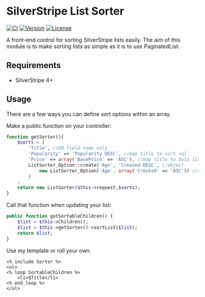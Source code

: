 # SilverStripe List Sorter

[![CI](https://github.com/silvershop/silverstripe-listsorter/actions/workflows/ci.yml/badge.svg)](https://github.com/silvershop/silverstripe-listsorter/actions/workflows/ci.yml)
[![Version](http://img.shields.io/packagist/v/silverstripe/sharedraftcontent.svg?style=flat-square)](https://packagist.org/packages/silvershop/silverstripe-listsorter)
[![License](http://img.shields.io/packagist/l/silverstripe/sharedraftcontent.svg?style=flat-square)](LICENSE.md)

A front-end control for sorting SilverStripe lists easily. The aim of this module is to make sorting lists as simple as it is to use PaginatedList.

## Requirements

 * SilverStripe 4+

## Usage

There are a few ways you can define sort options within an array.

Make a public function on your controller:
```php
function getSorter(){
	$sorts = [
		'Title', //DB field name only
		'Popularity' => 'Popularity DESC', //map title to sort sql
		'Price' => array('BasePrice' => 'ASC'), //map title to data list sort
		ListSorter_Option::create('Age', 'Created DESC', //object
			new ListSorter_Option('Age', array('Created' => 'ASC')) //reverse
		)
	;
	return new ListSorter($this->request,$sorts);
}
```

Call that function when updating your list:
```php
public function getSortableChildren() {
	$list = $this->Children();
	$list = $this->getSorter()->sortList($list);
	return $list;
}

```

Use my template or roll your own.

```
<% include Sorter %>
<ul>
<% loop SortableChildren %>
	<li>$Title</li>
<% end_loop %>
</ul>
```
